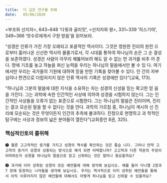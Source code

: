 ```yaml
---
title:  더 깊은 연구를 위해
date:   05/06/2020
---
```


<부조와 선지자>, 643~648 ‘다윗과 골리앗’, <선지자와 왕>, 331~339 ‘히스기야’,
349~366 ‘앗수르에게서 구원 받음’을 읽어보라.

“성경은 인류가 가진 가장 오래되고 포괄적인 역사이다. 그것은 영원한 진리의 원천
으로부터 흘러나온 신선한 역사의 물줄기로서, 각 시대를 통하여 하나님의 손은 그 순
결성을 보존하였다. 성경은 사람이 아무리 꿰뚫어보려 해도 알 수 없는 먼 과거를 비추
어 준다. 땅에 기초를 놓고 하늘을 펴신 능력을 우리는 하나님의 말씀에서만 볼 수 있
다. 여기에서만 우리는 국가들의 기원에 대하여 믿을 만한 기록을 찾아볼 수 있다. 인
간의 자부심이나 편견으로 더럽혀지지 않은 인류 역사의 기록은 성경에만 있다”(교육,
173).

“하나님과 그분의 말씀에 대한 지식을 소유하는 자는 성경의 신성을 믿는 확고한 믿
음을 가진다. 그는 과학에 속한 인간적인 사상에 의하여 성경을 시험하지 않는다. 그는
인간적인 사상들을 오류가 없는 표준으로 시험한다. 그는 하나님의 말씀은 진리이며,
진리는 결코 모순된 말을 할 수 없다는 것을 안다. 과학의 가르침 중, 하나님이 계시하
신 진리에 모순되는 것은 무엇이든지 인간의 추측에 불과하다. 진정으로 현명하고 과
학적인 탐구에는 사상과 정보의 넓은 분야들이 열린다”(교회증언 8권, 325).

### 핵심적인토의 를위해

`➊ 물론 고고학적인 증거를 가지고 성경의 역사를 확인하는 것은 좋습
니다. 그러나 만약 고고학의 증거가 성경과 상충되는 방식으로 해석
되면 어떡합니까? 고고학과 다른 학문의 주장이 어떠하든지 성경을
하나님의 말씀으로 믿고 신뢰하는 것은 얼마나 중요할까요?`

`➋ 과거에 이미 성취된 성경의 모든 예언들에 대해 생각해 보십시오. 예를 들어 다니엘 2장과 7
장에 등장하는 나라들을 생각해 보십시오. 우리는 역사적으로 이미 성취된 예언들을 통해
서 아직 이루어지지 않은 예언들에 대해서도 어떻게 하나님을 믿고 신뢰할 수 있을까요?`